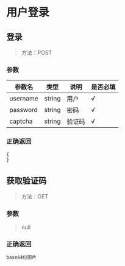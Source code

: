 # 用户登录
## 登录
> 方法：POST

### 参数

| **参数名** | **类型** | **说明** | **是否必填** |
| --- | --- | --- | --- |
|username| string|用户|√|
|password| string|密码| √|
|captcha | string|验证码 |√|
            
### 正确返回
```json
{
}
```

## 获取验证码
> 方法：GET

### 参数
> null

### 正确返回
```bash
base64位图片
```